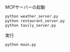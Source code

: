 MCPサーバーの起動
```bash
python weather_server.py
python restaurant_server.py
python tavily_server.py
```

実行
```bash
python main.py
```